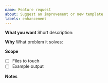 ```yaml
---
name: Feature request
about: Suggest an improvement or new template
labels: enhancement
---
```


**What you want**
Short description:

**Why**
What problem it solves:

**Scope**
- [ ] Files to touch
- [ ] Example output

**Notes**
